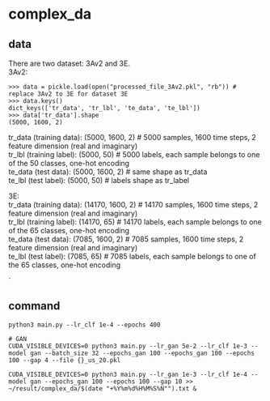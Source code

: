 # complex_da

## data

There are two dataset: 3Av2 and 3E.  
3Av2:
```
>>> data = pickle.load(open("processed_file_3Av2.pkl", "rb")) # replace 3Av2 to 3E for dataset 3E
>>> data.keys()
dict_keys(['tr_data', 'tr_lbl', 'te_data', 'te_lbl'])
>>> data['tr_data'].shape
(5000, 1600, 2)
```
tr_data (training data): (5000, 1600, 2) # 5000 samples, 1600 time steps, 2 feature dimension (real and imaginary)  
tr_lbl  (training label): (5000, 50) # 5000 labels, each sample belongs to one of the 50 classes, one-hot encoding  
te_data (test     data): (5000, 1600, 2) # same shape as tr_data  
te_lbl  (test     label): (5000, 50) # labels shape as tr_label  

3E:  
tr_data (training data): (14170, 1600, 2) # 14170 samples, 1600 time steps, 2 feature dimension (real and imaginary)  
tr_lbl  (training label): (14170, 65) # 14170 labels, each sample belongs to one of the 65 classes, one-hot encoding  
te_data (test     data): (7085, 1600, 2) # 7085 samples, 1600 time steps, 2 feature dimension (real and imaginary)  
te_lbl  (test     label): (7085, 65) # 7085 labels, each sample belongs to one of the 65 classes, one-hot encoding  


`
## command
```
python3 main.py --lr_clf 1e-4 --epochs 400

# GAN
CUDA_VISIBLE_DEVICES=0 python3 main.py --lr_gan 5e-2 --lr_clf 1e-3 --model gan --batch_size 32 --epochs_gan 100 --epochs_gan 100 --epochs 100 --gap 4 --file {}_us_20.pkl

CUDA_VISIBLE_DEVICES=0 python3 main.py --lr_gan 1e-3 --lr_clf 1e-4 --model gan --epochs_gan 100 --epochs 100 --gap 10 >> ~/result/complex_da/$(date "+%Y%m%d%H%M%S%N"").txt &
```
